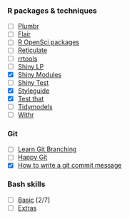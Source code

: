 ### R packages & techniques


- [ ] [Plumbr](https://rviews.rstudio.com/2018/08/30/slack-and-plumber-part-one/)
- [ ] [Flair](https://twitter.com/Emil_Hvitfeldt/status/1250249425223442433/photo/1)
- [ ] [R OpenSci packages](https://devguide.ropensci.org/)
- [ ] [Reticulate](https://rstudio.github.io/reticulate/)
- [ ] [rrtools](https://annakrystalli.me/rrtools-repro-research/intro.html)
- [ ] [Shiny LP](https://github.com/jasdumas/shinyLP)
- [x] [Shiny Modules](https://shiny.rstudio.com/articles/modules.html)
- [ ] [Shiny Test](https://github.com/rstudio/shinytest)
- [x] [Styleguide](http://style.tidyverse.org/)
- [x] [Test that](http://r-pkgs.had.co.nz/tests.html)
- [ ] [Tidymodels](https://rviews.rstudio.com/2019/06/19/a-gentle-intro-to-tidymodels/)
- [ ] [Withr](https://github.com/r-lib/withr)

### Git 

- [ ] [Learn Git Branching](https://learngitbranching.js.org/)
- [ ] [Happy Git](https://www.rstudio.com/resources/videos/happy-git-and-gihub-for-the-user-tutorial/)
- [x] [How to write a git commit message](https://chris.beams.io/posts/git-commit/)

### Bash skills
- [ ] [Basic](https://swcarpentry.github.io/shell-novice/)  [2/7]
- [ ] [Extras](http://swcarpentry.github.io/shell-extras/) 
